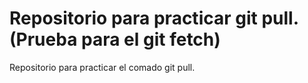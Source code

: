 # Repositorio para practicar git pull. (Prueba para el git fetch)
Repositorio para practicar el comado git pull.
